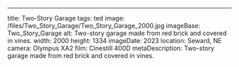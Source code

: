 ---
title: Two-Story Garage
tags: ted
image: /files/Two_Story_Garage/Two_Story_Garage_2000.jpg
imageBase: Two_Story_Garage
alt: Two-story garage made from red brick and covered in vines.
width: 2000
height: 1334
imageDate: 2023
location: Seward, NE 
camera: Olympus XA2
film: Cinestill 400D
metaDescription: Two-story garage made from red brick and covered in vines.